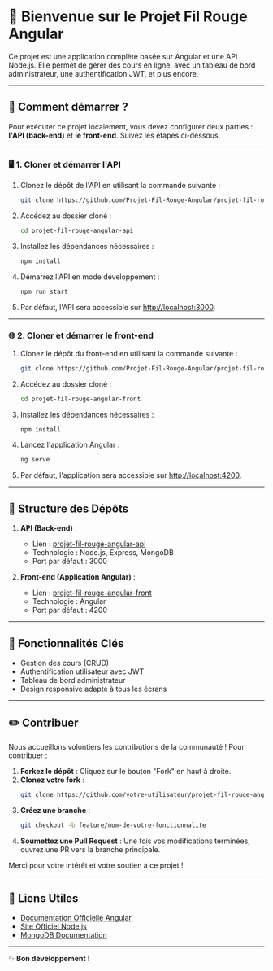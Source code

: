 # 🌟 Bienvenue sur le Projet Fil Rouge Angular

Ce projet est une application complète basée sur Angular et une API Node.js. Elle permet de gérer des cours en ligne, avec un tableau de bord administrateur, une authentification JWT, et plus encore.

---

## 🚀 Comment démarrer ?

Pour exécuter ce projet localement, vous devez configurer deux parties : **l'API (back-end)** et **le front-end**. Suivez les étapes ci-dessous.

---

### 🖥️ 1. Cloner et démarrer l'API

1. Clonez le dépôt de l'API en utilisant la commande suivante :
   ```bash
   git clone https://github.com/Projet-Fil-Rouge-Angular/projet-fil-rouge-angular-api.git
   ```
2. Accédez au dossier cloné :
   ```bash
   cd projet-fil-rouge-angular-api
   ```
3. Installez les dépendances nécessaires :
   ```bash
   npm install
   ```
4. Démarrez l'API en mode développement :
   ```bash
   npm run start
   ```
5. Par défaut, l'API sera accessible sur [http://localhost:3000](http://localhost:3000).

---

### 🌐 2. Cloner et démarrer le front-end

1. Clonez le dépôt du front-end en utilisant la commande suivante :
   ```bash
   git clone https://github.com/Projet-Fil-Rouge-Angular/projet-fil-rouge-angular-front.git
   ```
2. Accédez au dossier cloné :
   ```bash
   cd projet-fil-rouge-angular-front
   ```
3. Installez les dépendances nécessaires :
   ```bash
   npm install
   ```
4. Lancez l'application Angular :
   ```bash
   ng serve
   ```
5. Par défaut, l'application sera accessible sur [http://localhost:4200](http://localhost:4200).

---

## 📂 Structure des Dépôts

1. **API (Back-end)** :

   - Lien : [projet-fil-rouge-angular-api](https://github.com/Projet-Fil-Rouge-Angular/projet-fil-rouge-angular-api.git)
   - Technologie : Node.js, Express, MongoDB
   - Port par défaut : 3000

2. **Front-end (Application Angular)** :
   - Lien : [projet-fil-rouge-angular-front](https://github.com/Projet-Fil-Rouge-Angular/projet-fil-rouge-angular-front.git)
   - Technologie : Angular
   - Port par défaut : 4200

---

## 🚀 Fonctionnalités Clés

- Gestion des cours (CRUD)
- Authentification utilisateur avec JWT
- Tableau de bord administrateur
- Design responsive adapté à tous les écrans

---

## ✏️ Contribuer

Nous accueillons volontiers les contributions de la communauté ! Pour contribuer :

1. **Forkez le dépôt** : Cliquez sur le bouton "Fork" en haut à droite.
2. **Clonez votre fork** :
   ```bash
   git clone https://github.com/votre-utilisateur/projet-fil-rouge-angular-front.git
   ```
3. **Créez une branche** :
   ```bash
   git checkout -b feature/nom-de-votre-fonctionnalite
   ```
4. **Soumettez une Pull Request** : Une fois vos modifications terminées, ouvrez une PR vers la branche principale.

Merci pour votre intérêt et votre soutien à ce projet !

---

## 🔗 Liens Utiles

- [Documentation Officielle Angular](https://angular.io/docs)
- [Site Officiel Node.js](https://nodejs.org/)
- [MongoDB Documentation](https://www.mongodb.com/docs/)

---

✨ **Bon développement !**
